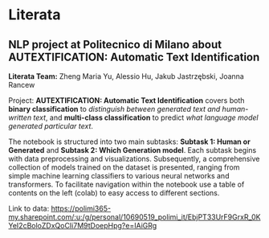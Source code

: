 # Literata
## NLP project at Politecnico di Milano about AUTEXTIFICATION: Automatic Text Identification

**Literata Team:** Zheng Maria Yu, Alessio Hu, Jakub Jastrzębski, Joanna Rancew

Project: **AUTEXTIFICATION: Automatic Text Identification** covers both **binary classification** to *distinguish between generated text and human-written text*, and **multi-class classification** to predict *what language model generated particular text*.

The notebook is structured into two main subtasks: **Subtask 1: Human or Generated** and **Subtask 2: Which Generation model**. Each subtask begins with data preprocessing and visualizations. Subsequently, a comprehensive collection of models trained on the dataset is presented, ranging from simple machine learning classifiers to various neural networks and transformers.
To facilitate navigation within the notebook use a table of contents on the left (colab) to easy access to different sections.

Link to data: https://polimi365-my.sharepoint.com/:u:/g/personal/10690519_polimi_it/EbjPT33UrF9GrxR_0KYeI2cBoloZDxQoCIi7M9tDoepHpg?e=IAiGRg
